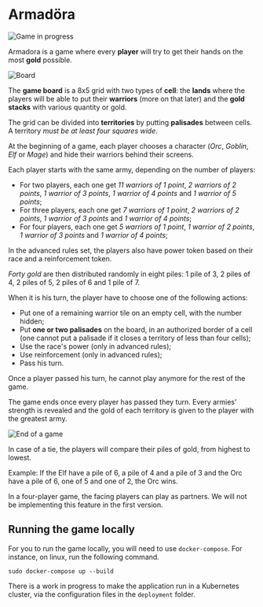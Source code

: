 # Armadöra

![Game in progress](https://github.com/ThomasFerro/readmes/blob/master/posts/12-ddd-in-action-armadora-the-board-game/game_in_progress.jpg)

Armadora is a game where every **player** will try to get their hands on the most **gold** possible.

![Board](https://github.com/ThomasFerro/readmes/blob/master/posts/12-ddd-in-action-armadora-the-board-game/board.jpg)

The **game board** is a 8x5 grid with two types of **cell**: the **lands** where the players will be able to put their **warriors** (more on that later) and the **gold stacks** with various quantity or gold.

The grid can be divided into **territories** by putting **palisades** between cells. A territory *must be at least four squares wide*.

At the beginning of a game, each player chooses a character (*Orc*, *Goblin*, *Elf* or *Mage*) and hide their warriors behind their screens.

Each player starts with the same army, depending on the number of players:

- For two players, each one get *11 warriors of 1 point*, *2 warriors of 2 points*, *1 warrior of 3 points*, *1 warrior of 4 points* and *1 warrior of 5 points*;
- For three players, each one get *7 warriors of 1 point*, *2 warriors of 2 points*, *1 warrior of 3 points* and *1 warrior of 4 points*;
- For four players, each one get *5 warriors of 1 point*, *1 warrior of 2 points*, *1 warrior of 3 points* and *1 warrior of 4 points*;

In the advanced rules set, the players also have power token based on their race and a reinforcement token.

*Forty gold* are then distributed randomly in eight piles: 1 pile of 3, 2 piles of 4, 2 piles of 5, 2 piles of 6 and 1 pile of 7.

When it is his turn, the player have to choose one of the following actions:

- Put one of a remaining warrior tile on an empty cell, with the number hidden;
- Put **one or two palisades** on the board, in an authorized border of a cell (one cannot put a palisade if it closes a territory of less than four cells);
- Use the race's power (only in advanced rules);
- Use reinforcement (only in advanced rules);
- Pass his turn.

Once a player passed his turn, he cannot play anymore for the rest of the game.

The game ends once every player has passed they turn. Every armies' strength is revealed and the gold of each territory is given to the player with the greatest army.

![End of a game](https://github.com/ThomasFerro/readmes/blob/master/posts/12-ddd-in-action-armadora-the-board-game/end_of_a_game.jpg)

In case of a tie, the players will compare their piles of gold, from highest to lowest.

Example: If the Elf have a pile of 6, a pile of 4 and a pile of 3 and the Orc have a pile of 6, one of 5 and one of 2, the Orc wins.

In a four-player game, the facing players can play as partners. We will not be implementing this feature in the first version.

## Running the game locally

For you to run the game locally, you will need to use `docker-compose`. For instance, on linux, run the following command.

```
sudo docker-compose up --build
```

There is a work in progress to make the application run in a Kubernetes cluster, via the configuration files in the `deployment` folder.
